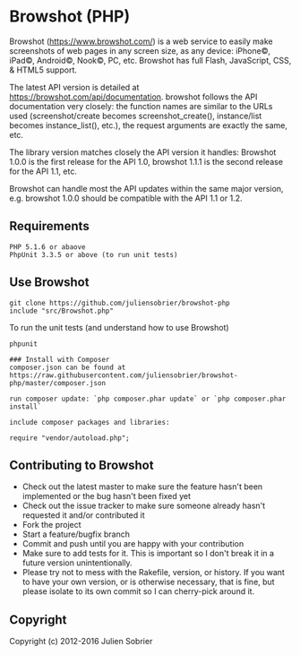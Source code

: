 # Browshot (PHP)

Browshot (https://www.browshot.com/) is a web service to easily make screenshots of web pages in any screen size, as any device: iPhone©, iPad©, Android©, Nook©, PC, etc. Browshot has full Flash, JavaScript, CSS, & HTML5 support.

The latest API version is detailed at https://browshot.com/api/documentation. browshot follows the API documentation very closely: the function names are similar to the URLs used (screenshot/create becomes screenshot_create(), instance/list becomes instance_list(), etc.), the request arguments are exactly the same, etc.

The library version matches closely the API version it handles: Browshot 1.0.0 is the first release for the API 1.0, browshot 1.1.1 is the second release for the API 1.1, etc.

Browshot can handle most the API updates within the same major version, e.g. browshot 1.0.0 should be compatible with the API 1.1 or 1.2.



## Requirements

    PHP 5.1.6 or abaove
    PhpUnit 3.3.5 or above (to run unit tests)


## Use Browshot

    git clone https://github.com/juliensobrier/browshot-php
    include "src/Browshot.php"

To run the unit tests (and understand how to use Browshot)

    phpunit
    
    ### Install with Composer
    composer.json can be found at https://raw.githubusercontent.com/juliensobrier/browshot-php/master/composer.json
    
    run composer update: `php composer.phar update` or `php composer.phar install`
    
    include composer packages and libraries:
        
    require "vendor/autoload.php";


## Contributing to Browshot
 
* Check out the latest master to make sure the feature hasn't been implemented or the bug hasn't been fixed yet
* Check out the issue tracker to make sure someone already hasn't requested it and/or contributed it
* Fork the project
* Start a feature/bugfix branch
* Commit and push until you are happy with your contribution
* Make sure to add tests for it. This is important so I don't break it in a future version unintentionally.
* Please try not to mess with the Rakefile, version, or history. If you want to have your own version, or is otherwise necessary, that is fine, but please isolate to its own commit so I can cherry-pick around it.

## Copyright

Copyright (c) 2012-2016 Julien Sobrier
